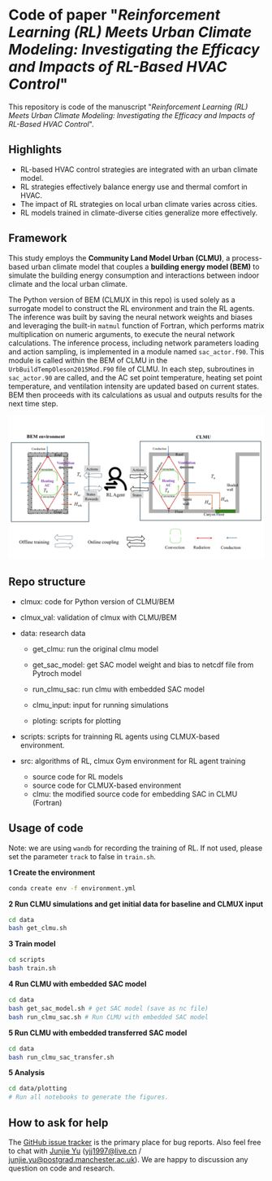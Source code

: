 # Code of paper "*Reinforcement Learning (RL) Meets Urban Climate Modeling: Investigating the Efficacy and Impacts of RL-Based HVAC Control*" 

This repository is code of the manuscript "*Reinforcement Learning (RL) Meets Urban Climate Modeling: Investigating the Efficacy and Impacts of RL-Based HVAC Control*".

## Highlights

- RL-based HVAC control strategies are integrated with an urban climate model. 
- RL strategies effectively balance energy use and thermal comfort in HVAC.
- The impact of RL strategies on local urban climate varies across cities. 
- RL models trained in climate-diverse cities generalize more effectively. 

## Framework

This study employs the **Community Land Model Urban (CLMU)**, a process-based urban climate model that couples a **building energy model (BEM)** to simulate the building energy consumption and interactions between indoor climate and the local urban climate. 

The Python version of BEM (CLMUX in this repo) is used solely as a surrogate model to construct the RL environment and train the RL agents. The inference was built by saving the neural network weights and biases and leveraging the built-in `matmul` function of Fortran, which performs matrix multiplication on numeric arguments, to execute the neural network calculations. The inference process, including network parameters loading and action sampling, is implemented in a module named `sac_actor.f90`. This module is called within the BEM of CLMU in the `UrbBuildTempOleson2015Mod.F90` file of CLMU. In each step, subroutines in `sac_actor.90` are called, and the AC set point temperature, heating set point temperature, and ventilation intensity are updated based on current states. BEM then proceeds with its calculations as usual and outputs results for the next time step. 

![framework](mdfigs/framework.png)

## Repo structure

- clmux: code for Python version of CLMU/BEM

- clmux_val: validation of clmux with CLMU/BEM

- data: research data

    - get_clmu: run the original clmu model

    - get_sac_model: get SAC model weight and bias to netcdf file from Pytroch model

    - run_clmu_sac: run clmu with embedded SAC model

    - clmu_input: input for running simulations

    - ploting: scripts for plotting

- scripts: scripts for trainning RL agents using CLMUX-based environment.

- src: algorithms of RL, clmux Gym environment for RL agent training
  
    -  source code for RL models
    -  source code for CLMUX-based environment
    -  clmu: the modified source code for embedding SAC in CLMU (Fortran)

## Usage of code

Note: we are using `wandb` for recording the training of RL. If not used, please set the parameter `track` to false in `train.sh`. 

**1 Create the environment**
```bash
conda create env -f environment.yml
```
**2 Run CLMU simulations and get initial data for baseline and CLMUX input**
```bash
cd data
bash get_clmu.sh
```

**3 Train model**
```bash
cd scripts
bash train.sh
```

**4 Run CLMU with embedded SAC model**
```bash
cd data
bash get_sac_model.sh # get SAC model (save as nc file)
bash run_clmu_sac.sh # Run CLMU with embedded SAC model
```

**5 Run CLMU with embedded transferred SAC model**
```bash
cd data
bash run_clmu_sac_transfer.sh
```

**5 Analysis**
```bash
cd data/plotting
# Run all notebooks to generate the figures.
```

## How to ask for help
The [GitHub issue tracker](https://github.com/envdes/code_CLMU_HVAC_RL/issues) is the primary place for bug reports. Also feel free to chat with [Junjie Yu](https://junjieyu-uom.github.io/) (yjj1997@live.cn / junjie.yu@postgrad.manchester.ac.uk). We are happy to discussion any question on code and research. 